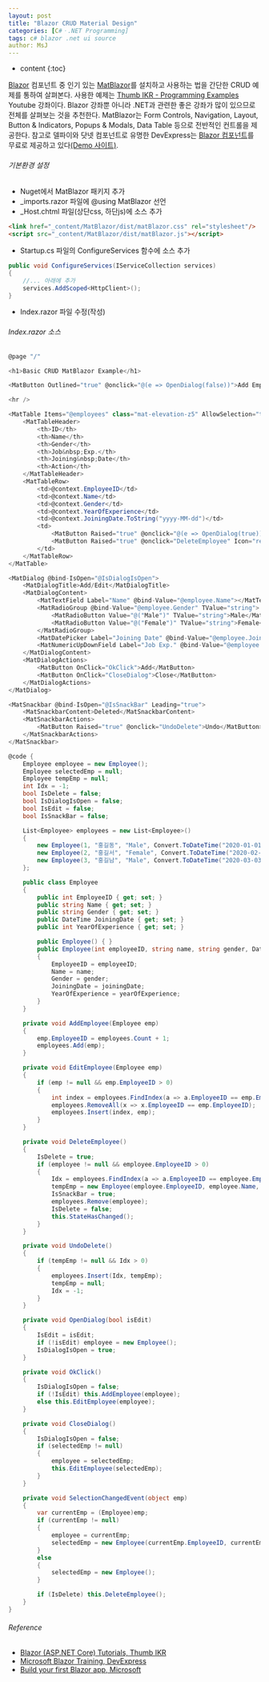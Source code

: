 ```yaml
---
layout: post
title: "Blazor CRUD Material Design"
categories: [C#ㆍ.NET Programming]
tags: c# blazor .net ui source
author: MsJ
---
```


* content
{:toc}

[Blazor](https://docs.microsoft.com/en-us/aspnet/core/blazor) 컴포넌트 중 인기 있는 [MatBlazor](https://www.matblazor.com/)를 설치하고 사용하는 법을 간단한 CRUD 예제를 통하여 살펴본다. 사용한 예제는 [Thumb IKR - Programming Examples](https://www.youtube.com/watch?v=RPNwkEMwMEw) Youtube 강좌이다. Blazor 강좌뿐 아니라 .NET과 관련한 좋은 강좌가 많이 있으므로 전체를 살펴보는 것을 추천한다. MatBlazor는 Form Controls, Navigation, Layout, Button & Indicators, Popups & Modals, Data Table 등으로 전반적인 컨트롤을 제공한다. 참고로 델파이와 닷넷 컴포넌트로 유명한 DevExpress는 [Blazor 컴포넌트](https://www.devexpress.com/blazor/)를 무료로 제공하고 있다[(Demo 사이트)](https://demos.devexpress.com/blazor/). 

###### 기본환경 설정

* Nuget에서  MatBlazor 패키지 추가
* \_imports.razor 파일에 @using MatBlazor 선언
* \_Host.chtml 파일(상단css, 하단js)에 소스 추가

```html
<link href="_content/MatBlazor/dist/matBlazor.css" rel="stylesheet"/>
<script src="_content/MatBlazor/dist/matBlazor.js"></script>
```

* Startup.cs 파일의 ConfigureServices 함수에 소스 추가

```cs
public void ConfigureServices(IServiceCollection services)
{
    //... 아래에 추가
    services.AddScoped<HttpClient>();
}
```

* Index.razor 파일 수정(작성)





###### Index.razor 소스

```cs
@page "/"

<h1>Basic CRUD MatBlazor Example</h1>

<MatButton Outlined="true" @onclick="@(e => OpenDialog(false))">Add Employee</MatButton>

<hr />

<MatTable Items="@employees" class="mat-elevation-z5" AllowSelection="true" SelectionChanged="SelectionChangedEvent" FilterByColumnName="Name" ShowPaging="false">
    <MatTableHeader>
        <th>ID</th>
        <th>Name</th>
        <th>Gender</th>
        <th>Job&nbsp;Exp.</th>
        <th>Joining&nbsp;Date</th>
        <th>Action</th>
    </MatTableHeader>
    <MatTableRow>
        <td>@context.EmployeeID</td>
        <td>@context.Name</td>
        <td>@context.Gender</td>
        <td>@context.YearOfExperience</td>
        <td>@context.JoiningDate.ToString("yyyy-MM-dd")</td>
        <td>
            <MatButton Raised="true" @onclick="@(e => OpenDialog(true))" Icon="edit" title="Edit"></MatButton>
            <MatButton Raised="true" @onclick="DeleteEmployee" Icon="restore_from_trash" title="Delete"></MatButton>
        </td>
    </MatTableRow>
</MatTable>

<MatDialog @bind-IsOpen="@IsDialogIsOpen">
    <MatDialogTitle>Add/Edit</MatDialogTitle>
    <MatDialogContent>
        <MatTextField Label="Name" @bind-Value="@employee.Name"></MatTextField>
        <MatRadioGroup @bind-Value="@employee.Gender" TValue="string">
            <MatRadioButton Value="@("Male")" TValue="string">Male</MatRadioButton>
            <MatRadioButton Value="@("Female")" TValue="string">Female</MatRadioButton>
        </MatRadioGroup>
        <MatDatePicker Label="Joining Date" @bind-Value="@employee.JoiningDate" lo></MatDatePicker>
        <MatNumericUpDownField Label="Job Exp." @bind-Value="@employee.YearOfExperience" DecimalPlaces=0 Minimum=0 Maximum=100></MatNumericUpDownField>
    </MatDialogContent>
    <MatDialogActions>
        <MatButton OnClick="OkClick">Add</MatButton>
        <MatButton OnClick="CloseDialog">Close</MatButton>
    </MatDialogActions>
</MatDialog>

<MatSnackbar @bind-IsOpen="@IsSnackBar" Leading="true">
    <MatSnackbarContent>Deleted</MatSnackbarContent>
    <MatSnackbarActions>
        <MatButton Raised="true" @onclick="UndoDelete">Undo</MatButton>
    </MatSnackbarActions>
</MatSnackbar>

@code {
    Employee employee = new Employee();
    Employee selectedEmp = null;
    Employee tempEmp = null;
    int Idx = -1;
    bool IsDelete = false;
    bool IsDialogIsOpen = false;
    bool IsEdit = false;
    bool IsSnackBar = false;

    List<Employee> employees = new List<Employee>()
    {
        new Employee(1, "홍길동", "Male", Convert.ToDateTime("2020-01-01"), 4),
        new Employee(2, "홍길서", "Female", Convert.ToDateTime("2020-02-02"), 2),
        new Employee(3, "홍길남", "Male", Convert.ToDateTime("2020-03-03"), 3)
    };

    public class Employee
    {
        public int EmployeeID { get; set; }
        public string Name { get; set; }
        public string Gender { get; set; }
        public DateTime JoiningDate { get; set; }
        public int YearOfExperience { get; set; }

        public Employee() { }
        public Employee(int employeeID, string name, string gender, DateTime joiningDate, int yearOfExperience)
        {
            EmployeeID = employeeID;
            Name = name;
            Gender = gender;
            JoiningDate = joiningDate;
            YearOfExperience = yearOfExperience;
        }
    }

    private void AddEmployee(Employee emp)
    {
        emp.EmployeeID = employees.Count + 1;
        employees.Add(emp);
    }

    private void EditEmployee(Employee emp)
    {
        if (emp != null && emp.EmployeeID > 0)
        {
            int index = employees.FindIndex(a => a.EmployeeID == emp.EmployeeID);
            employees.RemoveAll(x => x.EmployeeID == emp.EmployeeID);
            employees.Insert(index, emp);
        }
    }

    private void DeleteEmployee()
    {
        IsDelete = true;
        if (employee != null && employee.EmployeeID > 0)
        {
            Idx = employees.FindIndex(a => a.EmployeeID == employee.EmployeeID);
            tempEmp = new Employee(employee.EmployeeID, employee.Name, employee.Gender, employee.JoiningDate, employee.YearOfExperience);
            IsSnackBar = true;
            employees.Remove(employee);
            IsDelete = false;
            this.StateHasChanged();
        }
    }

    private void UndoDelete()
    {
        if (tempEmp != null && Idx > 0)
        {
            employees.Insert(Idx, tempEmp);
            tempEmp = null;
            Idx = -1;
        }
    }

    private void OpenDialog(bool isEdit)
    {
        IsEdit = isEdit;
        if (!isEdit) employee = new Employee();
        IsDialogIsOpen = true;
    }

    private void OkClick()
    {
        IsDialogIsOpen = false;
        if (!IsEdit) this.AddEmployee(employee);
        else this.EditEmployee(employee);
    }

    private void CloseDialog()
    {
        IsDialogIsOpen = false;
        if (selectedEmp != null)
        {
            employee = selectedEmp;
            this.EditEmployee(selectedEmp);
        }
    }

    private void SelectionChangedEvent(object emp)
    {
        var currentEmp = (Employee)emp;
        if (currentEmp != null)
        {
            employee = currentEmp;
            selectedEmp = new Employee(currentEmp.EmployeeID, currentEmp.Name, currentEmp.Gender, currentEmp.JoiningDate, currentEmp.YearOfExperience);
        }
        else
        {
            selectedEmp = new Employee();
        }

        if (IsDelete) this.DeleteEmployee();
    }
}
```

###### Reference

* [Blazor (ASP.NET Core) Tutorials, Thumb IKR](https://www.youtube.com/playlist?list=PLSIKM6F-xklKaf0lPlphuIqZgZrmWhmfj)
* [Microsoft Blazor Training, DevExpress](https://www.youtube.com/playlist?list=PL8h4jt35t1whukdnbIMpAEWmL4h1XABaa)
* [Build your first Blazor app, Microsoft](https://docs.microsoft.com/en-us/aspnet/core/tutorials/build-your-first-blazor-app?view=aspnetcore-3.1)
